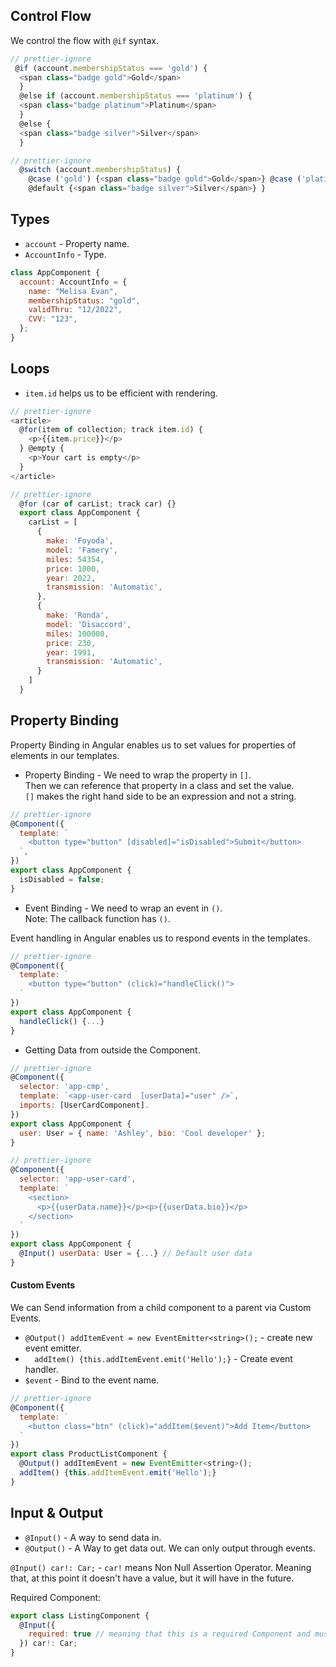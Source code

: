 ## Control Flow

We control the flow with `@if` syntax.

```js
// prettier-ignore
 @if (account.membershipStatus === 'gold') {
  <span class="badge gold">Gold</span>
  }
  @else if (account.membershipStatus === 'platinum') {
  <span class="badge platinum">Platinum</span>
  }
  @else {
  <span class="badge silver">Silver</span>
  }
```

```js
// prettier-ignore
  @switch (account.membershipStatus) {
    @case ('gold') {<span class="badge gold">Gold</span>} @case ('platinum') {<span class="badge platinum">Platinum</span>}
    @default {<span class="badge silver">Silver</span>} }
```

## Types

- `account` - Property name.
- `AccountInfo` - Type.

```js
class AppComponent {
  account: AccountInfo = {
    name: "Melisa Evan",
    membershipStatus: "gold",
    validThru: "12/2022",
    CVV: "123",
  };
}
```

## Loops

- `item.id` helps us to be efficient with rendering.

```js
// prettier-ignore
<article>
  @for(item of collection; track item.id) {
    <p>{{item.price}}</p>
  } @empty {
    <p>Your cart is empty</p>
  }
</article>
```

```js
// prettier-ignore
  @for (car of carList; track car) {}
  export class AppComponent {
    carList = [
      {
        make: 'Foyoda',
        model: 'Famery',
        miles: 54354,
        price: 1000,
        year: 2022,
        transmission: 'Automatic',
      },
      {
        make: 'Ronda',
        model: 'Disaccord',
        miles: 100000,
        price: 230,
        year: 1991,
        transmission: 'Automatic',
      }
    ]
  }
```

## Property Binding

Property Binding in Angular enables us to set values for properties of elements in our templates.

- Property Binding - We need to wrap the property in `[]`.  
  Then we can reference that property in a class and set the value.  
  `[]` makes the right hand side to be an expression and not a string.

```js
// prettier-ignore
@Component({
  template: ` 
    <button type="button" [disabled]="isDisabled">Submit</button> 
  `,
})
export class AppComponent {
  isDisabled = false;
}
```

- Event Binding - We need to wrap an event in `()`.  
  Note: The callback function has `()`.

Event handling in Angular enables us to respond events in the templates.

```js
// prettier-ignore
@Component({
  template: `
    <button type="button" (click)="handleClick()">
  `
})
export class AppComponent {
  handleClick() {...}
}
```

- Getting Data from outside the Component.

```js
// prettier-ignore
@Component({
  selector: 'app-cmp',
  template: `<app-user-card  [userData]="user" />`,
  imports: [UserCardComponent].
})
export class AppComponent {
  user: User = { name: 'Ashley', bio: 'Cool developer' };
}
```

```js
// prettier-ignore
@Component({
  selector: 'app-user-card',
  template: `
    <section>
      <p>{{userData.name}}</p><p>{{userData.bio}}</p>
    </section>
  `
})
export class AppComponent {
  @Input() userData: User = {...} // Default user data
}
```

#### Custom Events

We can Send information from a child component to a parent via Custom Events.

- `@Output() addItemEvent = new EventEmitter<string>();` - create new event emitter.
- `  addItem() {this.addItemEvent.emit('Hello');}` - Create event handler.
- `$event` - Bind to the event name.

```js
// prettier-ignore
@Component({
  template: `
    <button class="btn" (click)="addItem($event)">Add Item</button>
  `
})
export class ProductListComponent {
  @Output() addItemEvent = new EventEmitter<string>();
  addItem() {this.addItemEvent.emit('Hello');}
}
```

## Input & Output

- `@Input()` - A way to send data in.
- `@Output()` - A Way to get data out. We can only output through events.

`@Input() car!: Car;` - `car!` means Non Null Assertion Operator. Meaning that, at this point it doesn't have a value, but it will have in the future.

Required Component:

```js
export class ListingComponent {
  @Input({
    required: true // meaning that this is a required Component and must be provided
  }) car!: Car;
}
```
